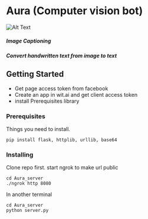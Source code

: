 # Aura (Computer vision bot)

![Alt Text](https://github.com/sam2015/Computer-Vision-chatbot/blob/master/Aura_server/gif_cv.gif)


##### Image Captioning
##### Convert handwritten text from image to text

## Getting Started

- Get page access token from facebook
- Create an app in wit.ai and get client access token
- install Prerequisites library

### Prerequisites

Things you need to install.

```
pip install flask, httplib, urllib, base64
```

### Installing
 
 Clone repo first. start ngrok to make url public

```
cd Aura_server
./ngrok http 8080
```
In another terminal

```
cd Aura_server
python server.py
```


